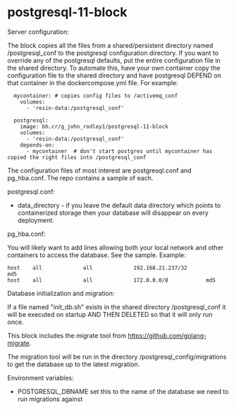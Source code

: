 # postgresql-11-block

Server configuration:

The block copies all the files from a shared/persistent directory named /postgresql_conf to the postgresql configuration directory.
If you want to override any of the postgresql defaults, put the entire configuration file in the shared directory.  To automate this,
have your own container copy the configuration file to the shared directory and have postgresql DEPEND on that
container in the dockercompose.yml file.  For example:

```
  mycontainer: # copies config files to /activemq_conf
    volumes:
      - 'resin-data:/postgresql_conf'

  postgresql:
    image: bh.cr/g_john_rodley1/postgresql-11-block
    volumes:
      - 'resin-data:/postgresql_conf'
    depends-on:
      - mycontainer  # don't start postgres until mycontainer has copied the right files into /postgresql_conf
```

The configuration files of most interest are postgresql.conf and pg_hba.conf.  The repo contains
a sample of each.

postgresql.conf:

* data_directory - if you leave the default data directory which points to containerized storage then your database will disappear on every deployment.

pg_hba.conf:

You will likely want to add lines allowing both your local network and other containers to access
the database.  See the sample.  Example:
```
host    all             all             192.168.21.237/32            md5
host    all             all             172.0.0.0/8            md5
```

Database initialization and migration:

If a file named "init_db.sh" exists in the shared directory /postgresql_conf it will be
executed on startup AND THEN DELETED so that it will only run once.

This block includes the migrate tool from https://github.com/golang-migrate.

The migration tool will be run in the directory /postgresql_config/migrations to get
the database up to the latest migration.

Environment variables:

* POSTGRESQL_DBNAME   set this to the name of the database we need to run migrations against
